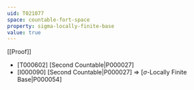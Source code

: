 ```yaml
---
uid: T021077
space: countable-fort-space
property: sigma-locally-finite-base
value: true
---
```

[[Proof]]

* [T000602] [Second Countable|P000027]
* [I000090] [Second Countable|P000027] => [$\sigma$-Locally Finite Base|P000054]

